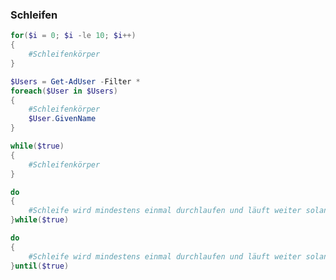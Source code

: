### Schleifen
```powershell
for($i = 0; $i -le 10; $i++)
{
    #Schleifenkörper
}
```

```powershell
$Users = Get-AdUser -Filter *
foreach($User in $Users)
{
    #Schleifenkörper
    $User.GivenName
}
```

```powershell
while($true)
{
    #Schleifenkörper
}
```

```powershell
do
{
    #Schleife wird mindestens einmal durchlaufen und läuft weiter solange unten in der Prüfung $true rauskommt
}while($true)
```
```powershell
do
{
    #Schleife wird mindestens einmal durchlaufen und läuft weiter solange die Prüfung $false ergibt
}until($true)
```